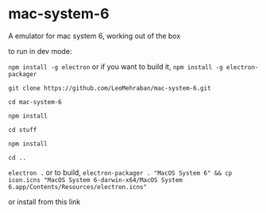# mac-system-6

A emulator for mac system 6, working out of the box 

to run in dev mode:

`npm install -g electron` or if you want to build it, `npm install -g electron-packager`

`git clone https://github.com/LeoMehraban/mac-system-6.git`

`cd mac-system-6`

`npm install`

`cd stuff`

`npm install`

`cd ..`

`electron .` or to build, `electron-packager . "MacOS System 6" && cp icon.icns "MacOS System 6-darwin-x64/MacOS System 6.app/Contents/Resources/electron.icns"`

or install from this link 
